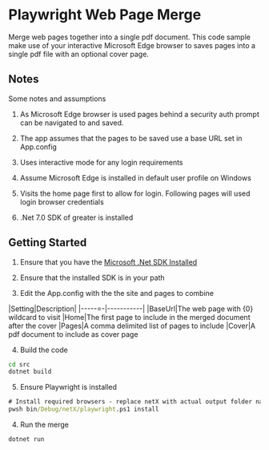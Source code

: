 # Playwright Web Page Merge

Merge web pages together into a single pdf document. This code sample make use of your interactive Microsoft Edge browser to saves pages into a single pdf file with an optional cover page.

## Notes

Some notes and assumptions

1. As Microsoft Edge browser is used pages behind a security auth prompt can be navigated to and saved.

2. The app assumes that the pages to be saved use a base URL set in App.config

3. Uses interactive mode for any login requirements

4. Assume Microsoft Edge is installed in default user profile on Windows

5. Visits the home page first to allow for login. Following pages will used login browser credentials

6. .Net 7.0 SDK of greater is installed

## Getting Started

1. Ensure that you have the [Microsoft .Net SDK Installed](https://dotnet.microsoft.com/en-us/download/visual-studio-sdks)

2. Ensure that the installed SDK is in your path

3. Edit the App.config with the the site and pages to combine

|Setting|Description|
|-----=-|-----------|
|BaseUrl|The web page with {0} wildcard to visit
|Home|The first page to include in the merged document after the cover
|Pages|A comma delimited list of pages to include
|Cover|A pdf document to include as cover page

4. Build the code

```cmd
cd src
dotnet build    
```

5. Ensure Playwright is installed

```cmd
# Install required browsers - replace netX with actual output folder name, e.g. net6.0.
pwsh bin/Debug/netX/playwright.ps1 install 
``````

4. Run the merge

```cmd
dotnet run
```
